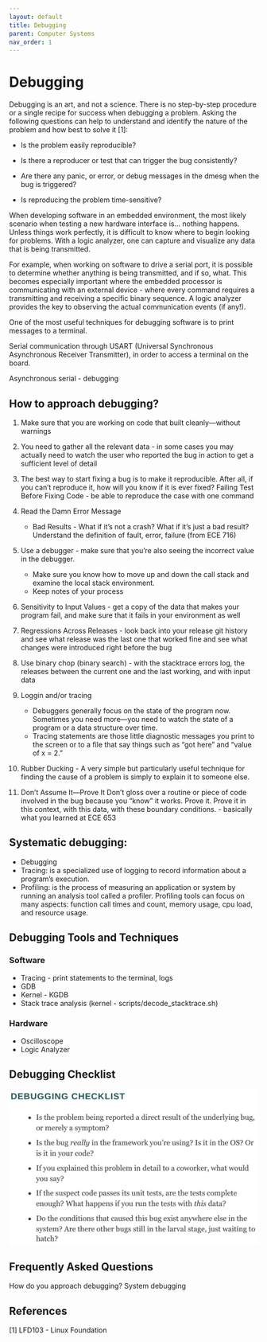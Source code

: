 ```yaml
---
layout: default
title: Debugging
parent: Computer Systems
nav_order: 1
---
```


# Debugging

Debugging is an art, and not a science. There is no step-by-step procedure or a single recipe for success when debugging a problem. Asking the following questions can help to understand and identify the nature of the problem and how best to solve it [1]:

* Is the problem easily reproducible?

* Is there a reproducer or test that can trigger the bug consistently?

* Are there any panic, or error, or debug messages in the dmesg when the bug is triggered?

* Is reproducing the problem time-sensitive?

When developing software in an embedded environment, the most likely scenario when testing a new hardware interface is...
nothing happens. Unless things work perfectly, it is difficult to know where to begin looking for problems. With a logic
analyzer, one can capture and visualize any data that is being transmitted.

For example, when working on software to drive a serial port, it is possible to determine whether anything is being transmitted,
and if so, what. This becomes especially important where the embedded processor is communicating with an external device - where
every command requires a transmitting and receiving a specific binary sequence. A logic analyzer provides the key to observing the
actual communication events (if any!).

One of the most useful techniques for debugging software is to print messages to a terminal.

Serial communication through USART (Universal Synchronous Asynchronous Receiver Transmitter), in order to access
a terminal on the board.

Asynchronous serial - debugging

## How to approach debugging?

1. Make sure that you are working on code that built cleanly—without warnings

2. You need to gather all the relevant data - in some cases you may actually need to watch the user who reported the bug in action to get a sufficient level of detail

3. The best way to start fixing a bug is to make it reproducible. After all, if you can’t reproduce it, how will you know if it is ever fixed?
Failing Test Before Fixing Code - be able to reproduce the case with one command

4. Read the Damn Error Message
    * Bad Results - What if it’s not a crash? What if it’s just a bad result? Understand the definition of fault, error, failure (from ECE 716)

5. Use a debugger - make sure that you’re also seeing the incorrect value in the debugger.
    * Make sure you know how to move up and down the call stack and examine the local stack environment.
    * Keep notes of your process

6. Sensitivity to Input Values - get a copy of the data that makes your program fail, and make sure that it fails in your environment as well

7. Regressions Across Releases - look back into your release git history and see what release was the last one that worked fine and see what changes were introduced right before the bug

8. Use binary chop (binary search) - with the stacktrace errors log, the releases between the current one and the last working, and with input data

9. Loggin and/or tracing
    * Debuggers generally focus on the state of the program now. Sometimes you need more—you need to watch the state of a program or a data structure over time.
    * Tracing statements are those little diagnostic messages you print to the screen or to a file that say things such as “got here” and “value of x = 2.”

10. Rubber Ducking - A very simple but particularly useful technique for finding the cause of a problem is simply to explain it to someone else.

11. Don’t Assume It—Prove It 
Don’t gloss over a routine or piece of code involved in the bug because you “know” it works. Prove it. Prove it in this context, with this data, with these boundary conditions. - basically what you learned at ECE 653

## Systematic debugging:

* Debugging
* Tracing: is a specialized use of logging to record information about a program’s execution.
* Profiling: is the process of measuring an application or system by running an analysis tool called a profiler. Profiling tools can focus on many aspects: function call times and count, memory usage, cpu load, and resource usage.

## Debugging Tools and Techniques

### Software

- Tracing - print statements to the terminal, logs
- GDB
- Kernel - KGDB
- Stack trace analysis (kernel - scripts/decode_stacktrace.sh)

### Hardware

- Oscilloscope
- Logic Analyzer

## Debugging Checklist

![checklist](../../assets/img/debug_checklist.png)

## Frequently Asked Questions

How do you approach debugging?
System debugging

## References

[1] LFD103 - Linux Foundation
